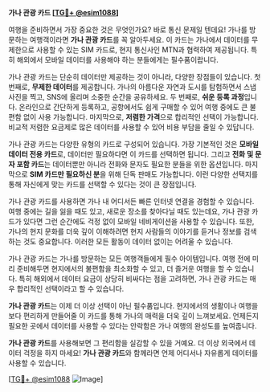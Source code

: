 **가나 관광 카드 [[TG💪+ @esim1088](https://t.me/s/esim1088)]**

여행을 준비하면서 가장 중요한 것은 무엇인가요? 바로 통신 문제일 텐데요! 가나를 방문하는 여행객이라면 **가나 관광 카드**를 꼭 알아두세요. 이 카드는 가나에서 데이터를 무제한으로 사용할 수 있는 SIM 카드로, 현지 통신사인 MTN과 협력하여 제공됩니다. 특히 해외에서 모바일 데이터를 사용해야 하는 분들에게는 필수품이랍니다.

가나 관광 카드는 단순히 데이터만 제공하는 것이 아니라, 다양한 장점들이 있습니다. 첫 번째로, **무제한 데이터**를 제공합니다. 가나의 아름다운 자연과 도시를 탐험하면서 스냅사진을 찍고, SNS에 올리며 소중한 순간을 공유하세요. 두 번째로, **쉬운 등록 과정**입니다. 온라인으로 간단하게 등록하고, 공항에서도 쉽게 구매할 수 있어 여행 중에도 큰 불편함 없이 사용 가능합니다. 마지막으로, **저렴한 가격**으로 합리적인 선택이 가능합니다. 비교적 저렴한 요금제로 많은 데이터를 사용할 수 있어 비용 부담을 줄일 수 있답니다.

가나 관광 카드는 다양한 유형의 카드로 구성되어 있습니다. 가장 기본적인 것은 **모바일 데이터 전용 카드**로, 데이터만 필요하다면 이 카드를 선택하면 됩니다. 그리고 **전화 및 문자 포함 카드**는 데이터뿐만 아니라 전화와 문자도 필요한 분들을 위한 옵션입니다. 마지막으로 **SIM 카드만 필요하신 분**을 위해 단독 판매도 가능합니다. 이런 다양한 선택지를 통해 자신에게 맞는 카드를 선택할 수 있다는 것이 큰 장점입니다.

가나 관광 카드를 사용하면 가나 내 어디서든 빠른 인터넷 연결을 경험할 수 있습니다. 여행 중에는 길을 잃을 때도 있고, 새로운 장소를 찾아다닐 때도 있는데요, 가나 관광 카드가 있다면 그런 순간에도 걱정 없이 모바일 네비게이션을 사용할 수 있습니다. 또한, 가나의 현지 문화를 더욱 깊이 이해하려면 현지 사람들의 이야기를 듣거나 정보를 검색하는 것도 중요합니다. 이러한 모든 활동이 데이터 없이는 어려울 수 있습니다.

가나 관광 카드는 가나를 방문하는 모든 여행객들에게 필수 아이템입니다. 여행 전에 미리 준비해두면 현지에서의 불편함을 최소화할 수 있고, 더 즐거운 여행을 할 수 있습니다. 특히 해외에서 데이터 요금이 상당히 비싸다는 점을 고려하면, 가나 관광 카드는 매우 합리적인 선택이라고 할 수 있습니다.

**가나 관광 카드**는 이제 더 이상 선택이 아닌 필수품입니다. 현지에서의 생활이나 여행을 보다 편리하게 만들어줄 이 카드를 통해 가나의 매력을 더욱 깊이 느껴보세요. 언제든지 필요한 곳에서 데이터를 사용할 수 있다는 안락함은 가나 여행의 완성도를 높여줍니다. 

**가나 관광 카드**를 사용해보면 그 편리함을 실감할 수 있을 거예요. 더 이상 외국에서 데이터 걱정을 하지 마세요! **가나 관광 카드**와 함께라면 언제 어디서나 자유롭게 데이터를 사용할 수 있습니다.

[[TG💪+ @esim1088](https://t.me/s/esim1088) ![Image](https://i.postimg.cc/Y0z9fWf4/image.png)]